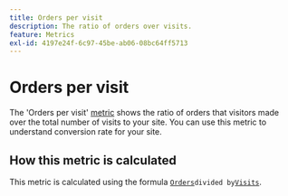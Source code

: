 ```yaml
---
title: Orders per visit
description: The ratio of orders over visits.
feature: Metrics
exl-id: 4197e24f-6c97-45be-ab06-08bc64ff5713
---
```

# Orders per visit

The 'Orders per visit' [metric](overview.md) shows the ratio of orders that visitors made over the total number of visits to your site. You can use this metric to understand conversion rate for your site.

## How this metric is calculated

This metric is calculated using the formula [`Orders`](orders.md)` divided by `[`Visits`](visits.md).
